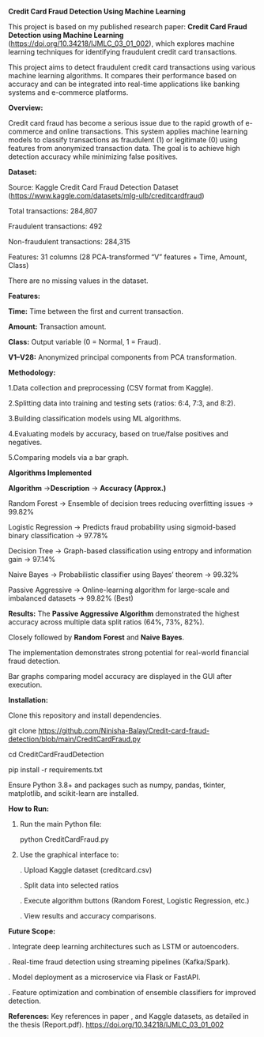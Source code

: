 **Credit Card Fraud Detection Using Machine Learning** 

  This project is based on my published research paper: **Credit Card Fraud Detection using Machine Learning** (https://doi.org/10.34218/IJMLC_03_01_002), which explores machine learning techniques for identifying fraudulent credit card transactions.

  This project aims to detect fraudulent credit card transactions using various machine learning algorithms. It compares their performance based on accuracy and can be integrated into real-time applications like banking systems and e-commerce platforms.

**Overview:**

  Credit card fraud has become a serious issue due to the rapid growth of e-commerce and online transactions.
   This system applies machine learning models to classify transactions as fraudulent (1) or legitimate (0) using features from anonymized transaction data.
  The goal is to achieve high detection accuracy while minimizing false positives.

**Dataset:**

Source: Kaggle Credit Card Fraud Detection Dataset (https://www.kaggle.com/datasets/mlg-ulb/creditcardfraud)

Total transactions: 284,807

Fraudulent transactions: 492

Non-fraudulent transactions: 284,315

Features: 31 columns (28 PCA-transformed “V” features + Time, Amount, Class)

There are no missing values in the dataset.

**Features:**

**Time:** Time between the first and current transaction.

**Amount:** Transaction amount.

**Class:** Output variable (0 = Normal, 1 = Fraud).

**V1–V28:** Anonymized principal components from PCA transformation.


**Methodology:**

1.Data collection and preprocessing (CSV format from Kaggle).

2.Splitting data into training and testing sets (ratios: 6:4, 7:3, and 8:2).

3.Building classification models using ML algorithms.

4.Evaluating models by accuracy, based on true/false positives and negatives.

5.Comparing models via a bar graph.

**Algorithms Implemented**

**Algorithm** ->**Description** -> **Accuracy (Approx.)**

Random Forest -> Ensemble of decision trees reducing overfitting issues	-> 99.82%

Logistic Regression -> Predicts fraud probability using sigmoid-based binary classification	-> 97.78%

Decision Tree ->	Graph-based classification using entropy and information gain -> 	97.14%

Naive Bayes -> Probabilistic classifier using Bayes’ theorem -> 99.32%

Passive Aggressive ->	Online-learning algorithm for large-scale and imbalanced datasets	 -> 99.82% (Best)

**Results:**
   The **Passive Aggressive Algorithm** demonstrated the highest accuracy across multiple data split ratios (64%, 73%, 82%).

   Closely followed by **Random Forest** and **Naive Bayes**.

   The implementation demonstrates strong potential for real-world financial fraud detection.

   Bar graphs comparing model accuracy are displayed in the GUI after execution.

**Installation:**

Clone this repository and install dependencies.

git clone https://github.com/Ninisha-Balay/Credit-card-fraud-detection/blob/main/CreditCardFraud.py

cd CreditCardFraudDetection

pip install -r requirements.txt

Ensure Python 3.8+ and packages such as numpy, pandas, tkinter, matplotlib, and scikit-learn are installed.

**How to Run:**
1. Run the main Python file:

   python CreditCardFraud.py

2. Use the graphical interface to:

   . Upload Kaggle dataset (creditcard.csv)

   . Split data into selected ratios

   . Execute algorithm buttons (Random Forest, Logistic Regression, etc.)

   . View results and accuracy comparisons.

**Future Scope:**

   . Integrate deep learning architectures such as LSTM or autoencoders.

   . Real-time fraud detection using streaming pipelines (Kafka/Spark).

   . Model deployment as a microservice via Flask or FastAPI.

   . Feature optimization and combination of ensemble classifiers for improved detection.

**References:**
Key references in paper , and Kaggle datasets, as detailed in the thesis (Report.pdf).
https://doi.org/10.34218/IJMLC_03_01_002
